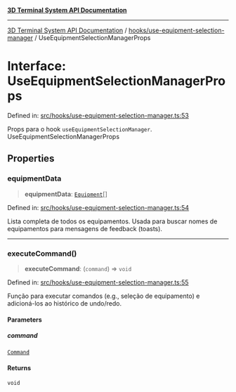 [**3D Terminal System API Documentation**](../../../README.md)

***

[3D Terminal System API Documentation](../../../README.md) / [hooks/use-equipment-selection-manager](../README.md) / UseEquipmentSelectionManagerProps

# Interface: UseEquipmentSelectionManagerProps

Defined in: [src/hooks/use-equipment-selection-manager.ts:53](https://github.com/Dicommunitas/ThreeJS_Terminal_3D/blob/f5c93cd9cb50877abddbfdd17b8806f71c23b36b/src/hooks/use-equipment-selection-manager.ts#L53)

Props para o hook `useEquipmentSelectionManager`.
 UseEquipmentSelectionManagerProps

## Properties

### equipmentData

> **equipmentData**: [`Equipment`](../../../lib/types/interfaces/Equipment.md)[]

Defined in: [src/hooks/use-equipment-selection-manager.ts:54](https://github.com/Dicommunitas/ThreeJS_Terminal_3D/blob/f5c93cd9cb50877abddbfdd17b8806f71c23b36b/src/hooks/use-equipment-selection-manager.ts#L54)

Lista completa de todos os equipamentos. Usada para buscar nomes
                                      de equipamentos para mensagens de feedback (toasts).

***

### executeCommand()

> **executeCommand**: (`command`) => `void`

Defined in: [src/hooks/use-equipment-selection-manager.ts:55](https://github.com/Dicommunitas/ThreeJS_Terminal_3D/blob/f5c93cd9cb50877abddbfdd17b8806f71c23b36b/src/hooks/use-equipment-selection-manager.ts#L55)

Função para executar comandos (e.g., seleção de equipamento)
                                                       e adicioná-los ao histórico de undo/redo.

#### Parameters

##### command

[`Command`](../../../lib/types/interfaces/Command.md)

#### Returns

`void`
